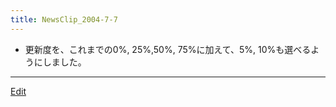```yaml
---
title: NewsClip_2004-7-7
---
```

* 更新度を、これまでの0%, 25%,50%, 75%に加えて、5%, 10%も選べるようにしました。




<!--  -->


----
[Edit](https://github.com/vitroid/vitroid.github.io/edit/master/MD/NewsClip_2004-7-7.md)
